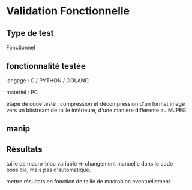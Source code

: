 # Validation Fonctionnelle

## Type de test 

Fonctionnel 

## fonctionnalité testée

langage : C / PYTHON / GOLANG

matériel : PC 

étape de code testé : compression et décompression d'un format image vers un bitstream de taille inférieure, d'une manière différente au MJPEG 

## manip 



## Résultats 

taille de macro-bloc variable => changement manuelle dans le code possible, mais pas d'automatique. 

mettre résultats en fonction de taille de macrobloc eventuellement 

